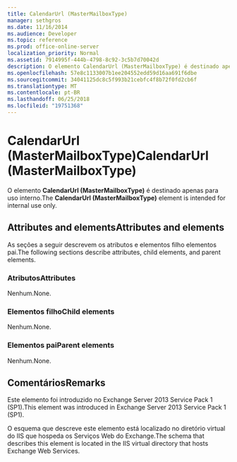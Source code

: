 ```yaml
---
title: CalendarUrl (MasterMailboxType)
manager: sethgros
ms.date: 11/16/2014
ms.audience: Developer
ms.topic: reference
ms.prod: office-online-server
localization_priority: Normal
ms.assetid: 7914995f-444b-4798-8c92-3c5b7d70042d
description: O elemento CalendarUrl (MasterMailboxType) é destinado apenas para uso interno.
ms.openlocfilehash: 57e8c1133007b1ee204552edd59d16aa691f6dbe
ms.sourcegitcommit: 34041125dc8c5f993b21cebfc4f8b72f0fd2cb6f
ms.translationtype: MT
ms.contentlocale: pt-BR
ms.lasthandoff: 06/25/2018
ms.locfileid: "19751368"
---
```

# <a name="calendarurl-mastermailboxtype"></a><span data-ttu-id="e6d14-103">CalendarUrl (MasterMailboxType)</span><span class="sxs-lookup"><span data-stu-id="e6d14-103">CalendarUrl (MasterMailboxType)</span></span>

<span data-ttu-id="e6d14-104">O elemento **CalendarUrl (MasterMailboxType)** é destinado apenas para uso interno.</span><span class="sxs-lookup"><span data-stu-id="e6d14-104">The **CalendarUrl (MasterMailboxType)** element is intended for internal use only.</span></span> 

## <a name="attributes-and-elements"></a><span data-ttu-id="e6d14-105">Attributes and elements</span><span class="sxs-lookup"><span data-stu-id="e6d14-105">Attributes and elements</span></span>

<span data-ttu-id="e6d14-106">As seções a seguir descrevem os atributos e elementos filho elementos pai.</span><span class="sxs-lookup"><span data-stu-id="e6d14-106">The following sections describe attributes, child elements, and parent elements.</span></span>
  
### <a name="attributes"></a><span data-ttu-id="e6d14-107">Atributos</span><span class="sxs-lookup"><span data-stu-id="e6d14-107">Attributes</span></span>

<span data-ttu-id="e6d14-108">Nenhum.</span><span class="sxs-lookup"><span data-stu-id="e6d14-108">None.</span></span>
  
### <a name="child-elements"></a><span data-ttu-id="e6d14-109">Elementos filho</span><span class="sxs-lookup"><span data-stu-id="e6d14-109">Child elements</span></span>

<span data-ttu-id="e6d14-110">Nenhum.</span><span class="sxs-lookup"><span data-stu-id="e6d14-110">None.</span></span>
  
### <a name="parent-elements"></a><span data-ttu-id="e6d14-111">Elementos pai</span><span class="sxs-lookup"><span data-stu-id="e6d14-111">Parent elements</span></span>

<span data-ttu-id="e6d14-112">Nenhum.</span><span class="sxs-lookup"><span data-stu-id="e6d14-112">None.</span></span>
  
## <a name="remarks"></a><span data-ttu-id="e6d14-113">Comentários</span><span class="sxs-lookup"><span data-stu-id="e6d14-113">Remarks</span></span>

<span data-ttu-id="e6d14-114">Este elemento foi introduzido no Exchange Server 2013 Service Pack 1 (SP1).</span><span class="sxs-lookup"><span data-stu-id="e6d14-114">This element was introduced in Exchange Server 2013 Service Pack 1 (SP1).</span></span>
  
<span data-ttu-id="e6d14-115">O esquema que descreve este elemento está localizado no diretório virtual do IIS que hospeda os Serviços Web do Exchange.</span><span class="sxs-lookup"><span data-stu-id="e6d14-115">The schema that describes this element is located in the IIS virtual directory that hosts Exchange Web Services.</span></span>
  

